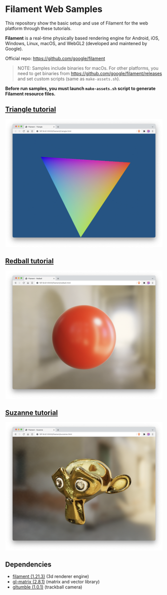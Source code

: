 # Filament Web Samples

This repository show the basic setup and use of Filament for the web platform through these tutorials.

**Filament** is a real-time physically based rendering engine for Android, iOS, Windows, Linux, macOS, and WebGL2 (developed and maintened by Google).

Official repo: https://github.com/google/filament

> NOTE: Samples include binaries for macOs. For other platforms, you need to get binaries from https://github.com/google/filament/releases and set custom scripts (same as `make-assets.sh`).

**Before run samples, you must launch `make-assets.sh` script to generate Filament resource files.**

## [Triangle tutorial](https://google.github.io/filament/webgl/tutorial_triangle.html)

![triangle.png](./assets/images/triangle.png)

## [Redball tutorial](https://google.github.io/filament/webgl/tutorial_redball.html)

![redball.png](./assets/images/redball.png)

## [Suzanne tutorial](https://google.github.io/filament/webgl/tutorial_suzanne.html)

![suzanne.png](./assets/images/suzanne.png)

## Dependencies

- [filament (1.21.3)](https://github.com/google/filament) (3d renderer engine)
- [gl-matrix (2.8.1)](https://github.com/toji/gl-matrix) (matrix and vector library)
- [gltumble (1.0.1)](https://github.com/prideout/gltumble) (trackball camera)